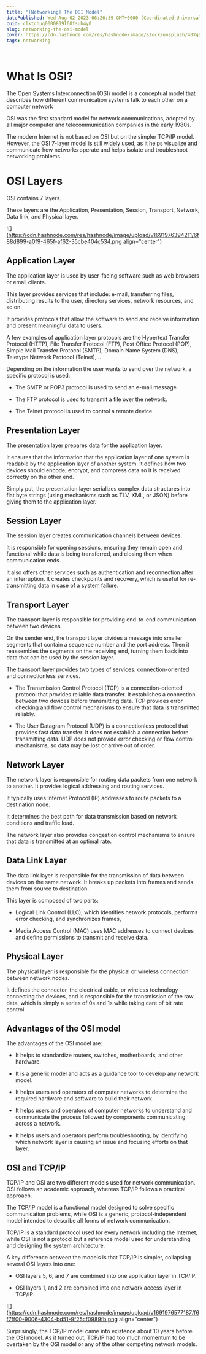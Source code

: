 ```yaml
---
title: "[Networking] The OSI Model"
datePublished: Wed Aug 02 2023 06:26:39 GMT+0000 (Coordinated Universal Time)
cuid: clktchug0000809l60fsuh4y0
slug: networking-the-osi-model
cover: https://cdn.hashnode.com/res/hashnode/image/stock/unsplash/40XgDxBfYXM/upload/3ba5559e00d8e587961c4ed437cdbed1.jpeg
tags: networking

---
```


# **What Is OSI?**

The Open Systems Interconnection (OSI) model is a conceptual model that describes how different communication systems talk to each other on a computer network

OSI was the first standard model for network communications, adopted by all major computer and telecommunication companies in the early 1980s.

The modern Internet is not based on OSI but on the simpler TCP/IP model. However, the OSI 7-layer model is still widely used, as it helps visualize and communicate how networks operate and helps isolate and troubleshoot networking problems.

# **OSI Layers**

OSI contains 7 layers.

These layers are the Application, Presentation, Session, Transport, Network, Data link, and Physical layer.

![](https://cdn.hashnode.com/res/hashnode/image/upload/v1691976394211/6f88d899-a0f9-465f-af62-35cbe404c534.png align="center")

## **Application Layer**

The application layer is used by user-facing software such as web browsers or email clients.

This layer provides services that include: e-mail, transferring files, distributing results to the user, directory services, network resources, and so on.

It provides protocols that allow the software to send and receive information and present meaningful data to users.

A few examples of application layer protocols are the Hypertext Transfer Protocol (HTTP), File Transfer Protocol (FTP), Post Office Protocol (POP), Simple Mail Transfer Protocol (SMTP), Domain Name System (DNS), Teletype Network Protocol (Telnet),...

Depending on the information the user wants to send over the network, a specific protocol is used:

* The SMTP or POP3 protocol is used to send an e-mail message.
    
* The FTP protocol is used to transmit a file over the network.
    
* The Telnet protocol is used to control a remote device.
    

## **Presentation Layer**

The presentation layer prepares data for the application layer.

It ensures that the information that the application layer of one system is readable by the application layer of another system. It defines how two devices should encode, encrypt, and compress data so it is received correctly on the other end.

Simply put, the presentation layer serializes complex data structures into flat byte strings (using mechanisms such as TLV, XML, or JSON) before giving them to the application layer.

## **Session Layer**

The session layer creates communication channels between devices.

It is responsible for opening sessions, ensuring they remain open and functional while data is being transferred, and closing them when communication ends.

It also offers other services such as authentication and reconnection after an interruption. It creates checkpoints and recovery, which is useful for re-transmitting data in case of a system failure.

## **Transport Layer**

The transport layer is responsible for providing end-to-end communication between two devices.

On the sender end, the transport layer divides a message into smaller segments that contain a sequence number and the port address. Then it reassembles the segments on the receiving end, turning them back into data that can be used by the session layer.

The transport layer provides two types of services: connection-oriented and connectionless services.

* The Transmission Control Protocol (TCP) is a connection-oriented protocol that provides reliable data transfer. It establishes a connection between two devices before transmitting data. TCP provides error checking and flow control mechanisms to ensure that data is transmitted reliably.
    
* The User Datagram Protocol (UDP) is a connectionless protocol that provides fast data transfer. It does not establish a connection before transmitting data. UDP does not provide error checking or flow control mechanisms, so data may be lost or arrive out of order.
    

## **Network Layer**

The network layer is responsible for routing data packets from one network to another. It provides logical addressing and routing services.

It typically uses Internet Protocol (IP) addresses to route packets to a destination node.

It determines the best path for data transmission based on network conditions and traffic load.

The network layer also provides congestion control mechanisms to ensure that data is transmitted at an optimal rate.

## **Data Link Layer**

The data link layer is responsible for the transmission of data between devices on the same network. It breaks up packets into frames and sends them from source to destination.

This layer is composed of two parts:

* Logical Link Control (LLC), which identifies network protocols, performs error checking, and synchronizes frames,
    
* Media Access Control (MAC) uses MAC addresses to connect devices and define permissions to transmit and receive data.
    

## **Physical Layer**

The physical layer is responsible for the physical or wireless connection between network nodes.

It defines the connector, the electrical cable, or wireless technology connecting the devices, and is responsible for the transmission of the raw data, which is simply a series of 0s and 1s while taking care of bit rate control.

## **Advantages of the OSI model**

The advantages of the OSI model are:

* It helps to standardize routers, switches, motherboards, and other hardware.
    
* It is a generic model and acts as a guidance tool to develop any network model.
    
* It helps users and operators of computer networks to determine the required hardware and software to build their network.
    
* It helps users and operators of computer networks to understand and communicate the process followed by components communicating across a network.
    
* It helps users and operators perform troubleshooting, by identifying which network layer is causing an issue and focusing efforts on that layer.
    

## **OSI and TCP/IP**

TCP/IP and OSI are two different models used for network communication. OSI follows an academic approach, whereas TCP/IP follows a practical approach.

The TCP/IP model is a functional model designed to solve specific communication problems, while OSI is a generic, protocol-independent model intended to describe all forms of network communication.

TCP/IP is a standard protocol used for every network including the Internet, while OSI is not a protocol but a reference model used for understanding and designing the system architecture.

A key difference between the models is that TCP/IP is simpler, collapsing several OSI layers into one:

* OSI layers 5, 6, and 7 are combined into one application layer in TCP/IP.
    
* OSI layers 1, and 2 are combined into one network access layer in TCP/IP.
    

![](https://cdn.hashnode.com/res/hashnode/image/upload/v1691976577187/f6f7ff00-9006-4304-bd51-9f25cf0989fb.png align="center")

Surprisingly, the TCP/IP model came into existence about 10 years before the OSI model. As it turned out, TCP/IP had too much momentum to be overtaken by the OSI model or any of the other competing network models.
